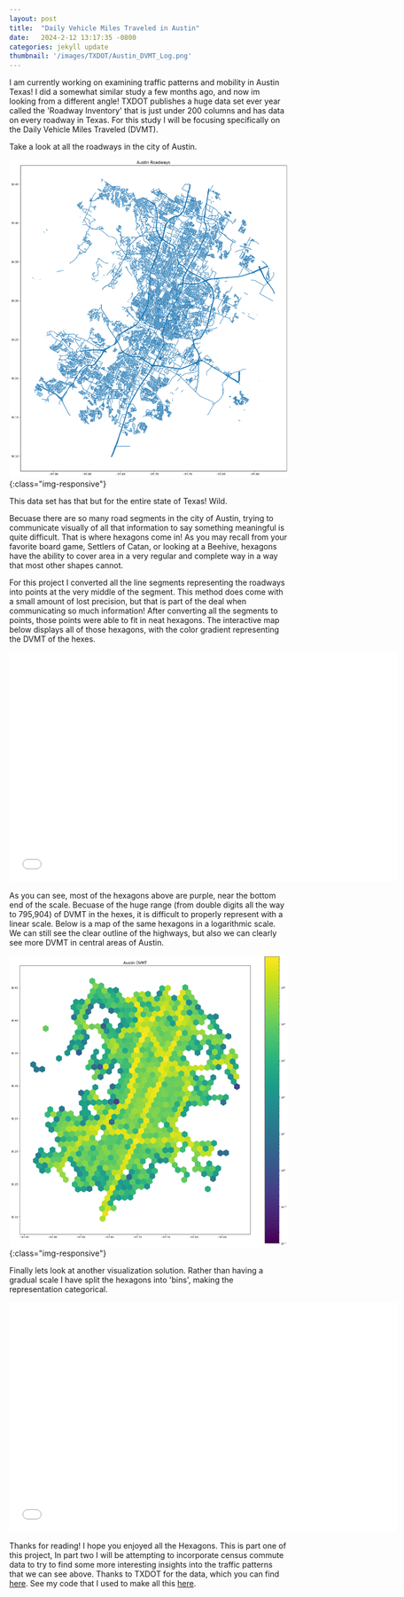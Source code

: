 ```yaml
---
layout: post
title:  "Daily Vehicle Miles Traveled in Austin"
date:   2024-2-12 13:17:35 -0800
categories: jekyll update
thumbnail: '/images/TXDOT/Austin_DVMT_Log.png'
---
```


I am currently working on examining traffic patterns and mobility in Austin Texas! I did a somewhat similar study a few months ago, and now im looking from a different angle! TXDOT publishes a huge data set ever year called the 'Roadway Inventory' that is just under 200 columns and has data on every roadway in Texas. For this study I will be focusing specifically on the Daily Vehicle Miles Traveled (DVMT). 

Take a look at all the roadways in the city of Austin.

![All Roadways in Austin](/images/TXDOT/All_Austin_Shapes.png){:class="img-responsive"}

This data set has that but for the entire state of Texas! Wild. 

Becuase there are so many road segments in the city of Austin, trying to communicate visually of all that information to say something meaningful is quite difficult. That is where hexagons come in! As you may recall from your favorite board game, Settlers of Catan, or looking at a Beehive, hexagons have the ability to cover area in a very regular and complete way in a way that most other shapes cannot. 

For this project I converted all the line segments representing the roadways into points at the very middle of the segment. This method does come with a small amount of lost precision, but that is part of the deal when communicating so much information! After converting all the segments to points, those points were able to fit in neat hexagons. The interactive map below displays all of those hexagons, with the color gradient representing the DVMT of the hexes.


<div class="video-container">
    <iframe src="/images/TXDOT/DVMT_Interactive.html" height="415" width="700" allowfullscreen="" frameborder="0">
    </iframe>
</div>

As you can see, most of the hexagons above are purple, near the bottom end of the scale. Becuase of the huge range (from double digits all the way to 795,904) of DVMT in the hexes, it is difficult to properly represent with a linear scale. Below is a map of the same hexagons in a logarithmic scale. We can still see the clear outline of the highways, but also we can clearly see more DVMT in central areas of Austin. 

![DVMT Log Scale](/images/TXDOT/Austin_DVMT_Log.png){:class="img-responsive"}

Finally lets look at another visualization solution. Rather than having a gradual scale I have split the hexagons into 'bins', making the representation categorical.

<div class="video-container">
    <iframe src="/images/TXDOT/DVMT_Interactive_bins.html" height="415" width="700" allowfullscreen="" frameborder="0">
    </iframe>
</div>

Thanks for reading! I hope you enjoyed all the Hexagons. This is part one of this project, In part two I will be attempting to incorporate census commute data to try to find some more interesting insights into the traffic patterns that we can see above. Thanks to TXDOT for the data, which you can find [here](https://gis-txdot.opendata.arcgis.com/datasets/TXDOT::txdot-roadway-inventory/about). See my code that I used to make all this [here](https://github.com/amschechter/amschechter.github.io/blob/main/DataScience/Shape%20Projects/TXDOT_hexes.ipynb).

